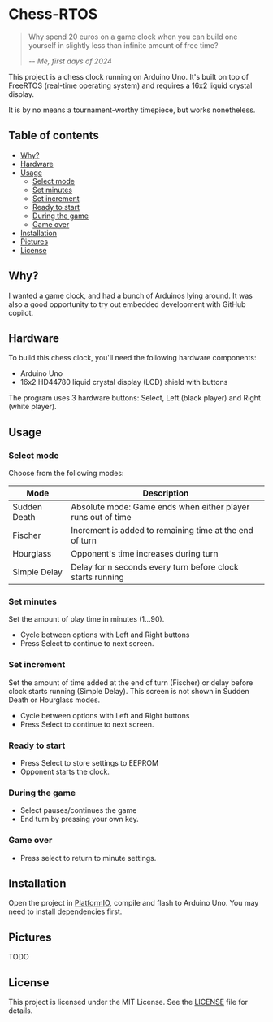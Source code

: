# Chess-RTOS
> Why spend 20 euros on a game clock when you can build one yourself in slightly less than infinite amount of free time?
> 
> *-- Me, first days of 2024*

This project is a chess clock running on Arduino Uno. It's built on top of FreeRTOS (real-time operating system) and requires a 16x2 liquid crystal display.

It is by no means a tournament-worthy timepiece, but works nonetheless.

## Table of contents
- [Why?](#why)
- [Hardware](#hardware)
- [Usage](#usage)
    - [Select mode](#select-mode)
    - [Set minutes](#set-minutes)
    - [Set increment](#set-increment)
    - [Ready to start](#ready-to-start)
    - [During the game](#during-the-game)
    - [Game over](#game-over)
- [Installation](#installation)
- [Pictures](#pictures)
- [License](#license)

## Why?
I wanted a game clock, and had a bunch of Arduinos lying around. It was also a good opportunity to try out embedded development with GitHub copilot.

## Hardware
To build this chess clock, you'll need the following hardware components:
* Arduino Uno
* 16x2 HD44780 liquid crystal display (LCD) shield with buttons

The program uses 3 hardware buttons: Select, Left (black player) and Right (white player).

## Usage
### Select mode
Choose from the following modes:

| Mode          | Description                                                  |
| ------------- | ------------------------------------------------------------ |
| Sudden Death  | Absolute mode: Game ends when either player runs out of time |
| Fischer       | Increment is added to remaining time at the end of turn      |
| Hourglass     | Opponent's time increases during turn                        |
| Simple Delay  | Delay for n seconds every turn before clock starts running   |

### Set minutes
Set the amount of play time in minutes (1...90).
* Cycle between options with Left and Right buttons
* Press Select to continue to next screen.

### Set increment
Set the amount of time added at the end of turn (Fischer) or delay before clock starts running (Simple Delay).
This screen is not shown in Sudden Death or Hourglass modes.
* Cycle between options with Left and Right buttons
* Press Select to continue to next screen.

### Ready to start
* Press Select to store settings to EEPROM
* Opponent starts the clock.

### During the game
* Select pauses/continues the game
* End turn by pressing your own key.

### Game over
* Press select to return to minute settings.

## Installation
Open the project in [PlatformIO](https://platformio.org), compile and flash to Arduino Uno. You may need to install dependencies first.

## Pictures
TODO

## License
This project is licensed under the MIT License. See the [LICENSE](LICENSE) file for details.
